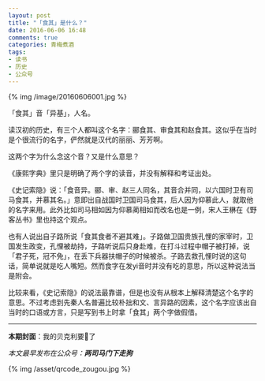 ```yaml
---
layout: post
title: "「食其」是什么？"
date: 2016-06-06 16:48
comments: true
categories: 青梅煮酒
tags:
- 读书
- 历史
- 公众号
---
```


{% img /image/20160606001.jpg %}

「食其」音「异基」，人名。

读汉初的历史，有三个人都叫这个名字：郦食其、审食其和赵食其。这似乎在当时是个很流行的名字，俨然就是汉代的丽丽、芳芳啊。

这两个字为什么念这个音？又是什么意思？

《康熙字典》里只是明确了两个字的读音，并没有解释和考证出处。

《史记索隐》说：「食音异。郦、审、赵三人同名，其音合并同，以六国时卫有司马食其，并慕其名。」意即出自战国时卫国司马食其，后人因为仰慕此人，就取他的名字来用。此外比如司马相如因为仰慕蔺相如而改名也是一例，宋人王楙在《野客丛书》里也持这个观点。

也有人说出自子路所说「食其食者不避其难」。子路做卫国贵族孔悝的家宰时，卫国发生政变，孔悝被劫持，子路听说后只身赴难，在打斗过程中帽子被打掉，说「君子死，冠不免」，在丢下兵器扶帽子的时候被杀。子路去救孔悝时说的这句话，简单说就是吃人嘴短。然而食字在发yi音时并没有吃的意思，所以这种说法当是附会。

比较来看，《史记索隐》的说法最靠谱，但是也没有从根本上解释清楚这个名字的意思。不过考虑到先秦人名普遍比较朴拙和文、言异路的因素，这个名字应该出自当时的口语或方言，只是写到书上时拿「食其」两个字做假借。

<hr>

**本期封面**：我的贝克利要🌼了

*本文最早发布在公众号：__两司马门下走狗__*

{% img /asset/qrcode_zougou.jpg %}
